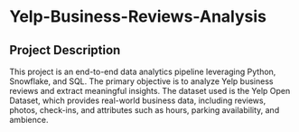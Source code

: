 # Yelp-Business-Reviews-Analysis

## Project Description
This project is an end-to-end data analytics pipeline leveraging Python, Snowflake, and SQL. The primary objective is to analyze Yelp business reviews and extract meaningful insights. The dataset used is the Yelp Open Dataset, which provides real-world business data, including reviews, photos, check-ins, and attributes such as hours, parking availability, and ambience.
